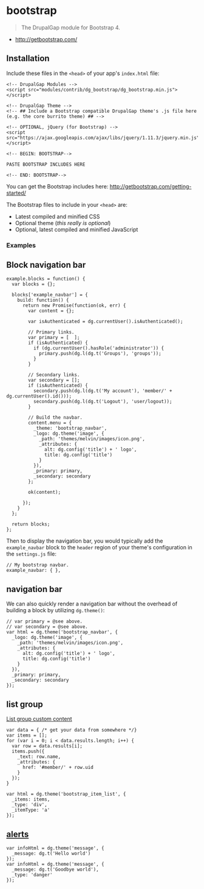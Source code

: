 # bootstrap

> The DrupalGap module for Bootstrap 4.

- http://getbootstrap.com/

## Installation

Include these files in the `<head>` of your app's `index.html` file:

```
<!-- DrupalGap Modules -->
<script src="modules/contrib/dg_bootstrap/dg_bootstrap.min.js"></script>

<!-- DrupalGap Theme -->
<!-- ## Include a Bootstrap compatible DrupalGap theme's .js file here (e.g. the core burrito theme) ## -->

<!-- OPTIONAL, jQuery (for Bootstrap) -->
<script src="https://ajax.googleapis.com/ajax/libs/jquery/1.11.3/jquery.min.js"></script>

<!-- BEGIN: BOOTSTRAP-->

PASTE BOOTSTRAP INCLUDES HERE

<!-- END: BOOTSTRAP-->

```

You can get the Bootstrap includes here: http://getbootstrap.com/getting-started/

The Bootstrap files to include in your `<head>` are:

- Latest compiled and minified CSS
- Optional theme (*this really is optional*)
- Optional, latest compiled and minified JavaScript

### Examples

## Block navigation bar

```
example.blocks = function() {
  var blocks = {};

  blocks['example_navbar'] = {
    build: function() {
      return new Promise(function(ok, err) {
        var content = {};
      
        var isAuthenticated = dg.currentUser().isAuthenticated();
      
        // Primary links.
        var primary = [  ];
        if (isAuthenticated) {
          if (dg.currentUser().hasRole('administrator')) {
            primary.push(dg.l(dg.t('Groups'), 'groups'));
          }
        }
      
        // Secondary links.
        var secondary = [];
        if (isAuthenticated) {
          secondary.push(dg.l(dg.t('My account'), 'member/' + dg.currentUser().id()));
          secondary.push(dg.l(dg.t('Logout'), 'user/logout));
        }
      
        // Build the navbar.
        content.menu = {
          _theme: 'bootstrap_navbar',
          _logo: dg.theme('image', {
            _path: 'themes/melvin/images/icon.png',
            _attributes: {
              alt: dg.config('title') + ' logo',
              title: dg.config('title')
            }
          }),
          _primary: primary,
          _secondary: secondary
        };
      
        ok(content);
        
      });
    }
  };

  return blocks;
};

```

Then to display the navigation bar, you would typically add the `example_navbar` block to the `header` region of your theme's configuration in the `settings.js` file:

```
// My bootstrap navbar.
example_navbar: { },
```

## navigation bar

We can also quickly render a navigation bar without the overhead of building a block by utilizing `dg.theme()`:

```
// var primary = @see above.
// var secondary = @see above.
var html = dg.theme('bootstrap_navbar', {
  _logo: dg.theme('image', {
    _path: 'themes/melvin/images/icon.png',
    _attributes: {
      alt: dg.config('title') + ' logo',
      title: dg.config('title')
    }
  }),
  _primary: primary,
  _secondary: secondary
});
```

## list group

[List group custom content](http://getbootstrap.com/components/#list-group-custom-content) 
```
var data = { /* get your data from somewhere */}
var items = [];
for (var i = 0; i < data.results.length; i++) {
  var row = data.results[i];
  items.push({
    _text: row.name,
    _attributes: {
      href: '#member/' + row.uid
    }
  });
}

var html = dg.theme('bootstrap_item_list', {
  _items: items,
  _type: 'div',
  _itemType: 'a'
});
```

## [alerts](https://www.w3schools.com/bootstrap/bootstrap_alerts.asp)
```
var infoHtml = dg.theme('message', {
  _message: dg.t('Hello world')
});
var infoHtml = dg.theme('message', {
  _message: dg.t('Goodbye world'),
  _type: 'danger'
});
```
